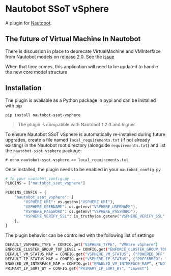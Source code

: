 # Nautobot SSoT vSphere

A plugin for [Nautobot](https://github.com/nautobot/nautobot).

## The future of Virtual Machine In Nautobot

There is discussion in place to deprecate VirtualMachine and VMInterface from Nautobot models on release 2.0.
See the [issue](https://github.com/nautobot/nautobot/issues/1178)

When that time comes, this application will need to be updated to handle the new core model structure

## Installation

The plugin is available as a Python package in pypi and can be installed with pip

```shell
pip install nautobot-ssot-vsphere
```

> The plugin is compatible with Nautobot 1.2.0 and higher

To ensure Nautobot SSoT vSphere is automatically re-installed during future upgrades, create a file named `local_requirements.txt` (if not already existing) in the Nautobot root directory (alongside `requirements.txt`) and list the `nautobot-ssot-vsphere` package:

```no-highlight
# echo nautobot-ssot-vsphere >> local_requirements.txt
```

Once installed, the plugin needs to be enabled in your `nautobot_config.py`

```python
# In your nautobot_config.py
PLUGINS = ["nautobot_ssot_vsphere"]

PLUGINS_CONFIG = {
    "nautobot_ssot_vsphere": {
        "VSPHERE_URI": os.getenv("VSPHERE_URI"),
        "VSPHERE_USERNAME": os.getenv("VSPHERE_USERNAME"),
        "VSPHERE_PASSWORD": os.getenv("VSPHERE_PASSWORD"),
        "VSPHERE_VERIFY_SSL": is_truthy(os.getenv("VSPHERE_VERIFY_SSL", False)),
    },
}
```

The plugin behavior can be controlled with the following list of settings

```bash
DEFAULT_VSPHERE_TYPE = CONFIG.get("VSPHERE_TYPE", "VMWare vSphere")
ENFORCE_CLUSTER_GROUP_TOP_LEVEL = CONFIG.get("ENFORCE_CLUSTER_GROUP_TOP_LEVEL", True)
DEFAULT_VM_STATUS_MAP = CONFIG.get("VSPHERE_VM_STATUS", {"POWERED_OFF": "Offline", "POWERED_ON": "Active"})
DEFAULT_IP_STATUS_MAP = CONFIG.get("VSPHERE_IP_STATUS", {"PREFERRED": "Active", "UNKNOWN": "Reserved"})
ENABLED_VM_INTERFACE_MAP = CONFIG.get("ENABLED_VM_INTERFACE_MAP", {"NOT_CONNECTED": False, "CONNECTED": True})
PRIMARY_IP_SORT_BY = CONFIG.get("PRIMARY_IP_SORT_BY", "Lowest")
```
